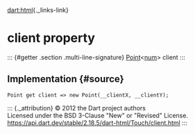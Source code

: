 [dart:html](../../dart-html/dart-html-library){._links-link}

client property
===============

::: {#getter .section .multi-line-signature}
[Point](../../dart-math/point-class)\<[num](../../dart-core/num-class)\>
client
:::

Implementation {#source}
--------------

``` {.language-dart data-language="dart"}
Point get client => new Point(__clientX, __clientY);
```

::: {._attribution}
© 2012 the Dart project authors\
Licensed under the BSD 3-Clause \"New\" or \"Revised\" License.\
<https://api.dart.dev/stable/2.18.5/dart-html/Touch/client.html>
:::
